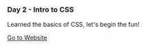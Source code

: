 ### Day 2 - Intro to CSS

Learned the basics of CSS, let's begin the fun!

<a href="http://yeramirez.github.io/dws1/Day-2/intro-to-css.html" target="_blank">Go to Website</a>
